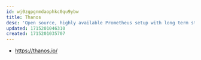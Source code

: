 ```yaml
---
id: wj0zgpgnmdaophkc0qu9ybw
title: Thanos
desc: 'Open source, highly available Prometheus setup with long term storage capabilities'
updated: 1715201046310
created: 1715201035707
---
```


- https://thanos.io/